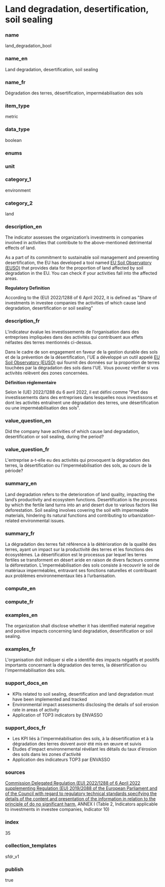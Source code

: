 # Land degradation, desertification, soil sealing

### name

land_degradation_bool

### name_en

Land degradation, desertification, soil sealing

### name_fr

Dégradation des terres, désertification, imperméabilisation des sols

### item_type

metric

### data_type

boolean

### enums



### unit



### category_1

environment

### category_2

land

### description_en

The indicator assesses the organization’s investments in companies involved in activities that
contribute to the above-mentioned detrimental effects of land.

As a part of its commitment to sustainable soil management and preventing desertification, the EU
has developed a tool named [EU Soil Observatory (EUSO)](https://esdac.jrc.ec.europa.eu/esdacviewer/euso-dashboard/)
that provides data for the proportion of land affected by soil degradation in the EU. You can
check if your activities fall into the affected areas.

**Regulatory Definition**

According to the (EU) 2022/1288 of 6 April 2022, it is defined as "Share of investments in investee
companies the activities of which cause land degradation, desertification or soil sealing"


### description_fr

L’indicateur évalue les investissements de l’organisation dans des entreprises impliquées dans des
activités qui contribuent aux effets néfastes des terres mentionnés ci-dessus.

Dans le cadre de son engagement en faveur de la gestion durable des sols et de la prévention de la
désertification, l'UE a développé un outil appelé [EU Soil Observatory (EUSO)](https://esdac.jrc.ec.europa.eu/esdacviewer/euso-dashboard/)
qui fournit des données sur la proportion de terres touchées par la dégradation des sols dans
l'UE. Vous pouvez vérifier si vos activités relèvent des zones concernées.

**Définition réglementaire**

Selon le (UE) 2022/1288 du 6 avril 2022, il est défini comme "Part des investissements dans des entreprises dans lesquelles nous investissons et dont les activités entraînent une dégradation des terres, une désertification ou une imperméabilisation des sols".

### value_question_en


Did the company have activities of which cause land degradation, desertification or soil sealing,
during the period?

### value_question_fr


L'entreprise a-t-elle eu des activités qui provoquent la dégradation des terres, la désertification
ou l'imperméabilisation des sols, au cours de la période?

### summary_en

Land degradation refers to the deterioration of land quality, impacting the land’s productivity and
ecosystem functions. Desertification is the process by which the fertile land turns into an arid
desert due to various factors like deforestation. Soil sealing involves covering the soil with
impermeable materials, hindering its natural functions and contributing to urbanization-related
environmental issues.

### summary_fr

La dégradation des terres fait référence à la détérioration de la qualité des terres, ayant un
impact sur la productivité des terres et les fonctions des écosystèmes. La désertification est le
processus par lequel les terres fertiles se transforment en désert aride en raison de divers
facteurs comme la déforestation. L’imperméabilisation des sols consiste à recouvrir le sol de
matériaux imperméables, entravant ses fonctions naturelles et contribuant aux problèmes
environnementaux liés à l’urbanisation.

### compute_en



### compute_fr



### examples_en

The organization shall disclose whether it has identified material negative and positive impacts
concerning land degradation, desertification or soil sealing. 

### examples_fr

L'organisation doit indiquer si elle a identifié des impacts négatifs et positifs importants
concernant la dégradation des terres, la désertification ou l'imperméabilisation des sols.

### support_docs_en

- KPIs related to soil sealing, desertification and land degradation must have been implemented and tracked
- Environmental impact assessments disclosing the details of soil erosion rate in areas of activity
- Application of TOP3 indicators by ENVASSO


### support_docs_fr

- Les KPI liés à l'imperméabilisation des sols, à la désertification et à la dégradation des terres doivent avoir été mis en œuvre et suivis
- Études d'impact environnemental révélant les détails du taux d'érosion des sols dans les zones d'activité
- Application des indicateurs TOP3 par ENVASSO

### sources

[Commission Delegated Regulation (EU) 2022/1288 of 6 April 2022 supplementing Regulation (EU) 2019/2088 of the European Parliament and of the Council with regard to regulatory technical standards specifying the details of the content and presentation of the information in relation to the principle of do no significant harm.](https://eur-lex.europa.eu/eli/reg_del/2022/1288/oj)
ANNEX I (Table 2, Indicators applicable to investments in investee companies, Indicator 10)
            
### index

35

### collection_templates

sfdr_v1

### publish

true
